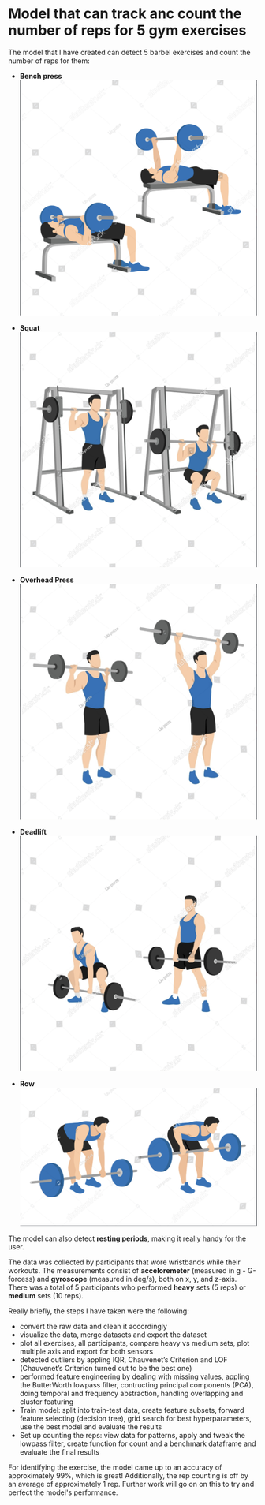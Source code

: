 # Model that can track anc count the number of reps for 5 gym exercises


The model that I have created can detect 5 barbel exercises and count the number of reps for them: 

- **Bench press**
![alt text](https://github.com/BogdanDum/tracking-barbell-exercises/blob/dataprocessing/reports/figures/Bench_press.png)

- **Squat**
![alt text](https://github.com/BogdanDum/tracking-barbell-exercises/blob/dataprocessing/reports/figures/Squat.png)

- **Overhead Press**
![alt text](https://github.com/BogdanDum/tracking-barbell-exercises/blob/dataprocessing/reports/figures/Overhead_press.png)

- **Deadlift**
![alt text](https://github.com/BogdanDum/tracking-barbell-exercises/blob/dataprocessing/reports/figures/Deadlift.png)

- **Row**
![alt text](https://github.com/BogdanDum/tracking-barbell-exercises/blob/dataprocessing/reports/figures/Row.png)

The model can also detect **resting periods**, making it really handy for the user.

The data was collected by participants that wore wristbands while their workouts. The measurements consist of **acceloremeter** (measured in g - G-forcess) and **gyroscope** (measured in deg/s), both on x, y, and z-axis. There was a total of 5 participants who performed **heavy** sets (5 reps) or **medium** sets (10 reps).

Really briefly, the steps I have taken were the following:
- convert the raw data and clean it accordingly
- visualize the data, merge datasets and export the dataset
- plot all exercises, all participants, compare heavy vs medium sets, plot multiple axis and export for both sensors
- detected outliers by appling IQR, Chauvenet’s Criterion and LOF (Chauvenet’s Criterion turned out to be the best one)
- performed feature engineering by dealing with missing values, appling the ButterWorth lowpass filter, contructing principal components (PCA), doing temporal and frequency abstraction, handling overlapping and cluster featuring
- Train model: split into train-test data, create feature subsets, forward feature selecting (decision tree), grid search for best hyperparameters, use the best model and evaluate the results 
- Set up counting the reps: view data for patterns, apply and tweak the lowpass filter, create function for count and a benchmark dataframe and evaluate the final results

For identifying the exercise, the model came up to an accuracy of approximately 99%, which is great! Additionally, the rep counting is off by an average of approximately 1 rep. Further work will go on on this to try and perfect the model's performance. 

